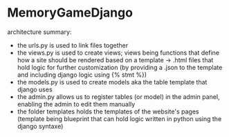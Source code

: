 # MemoryGameDjango

architecture summary:
- the urls.py is used to link files together
- the views.py is used to create views; views being functions that define how a site should be rendered based on a template -> .html files that hold logic for further customization (by providing a .json to the template and including django logic using {% stmt %})
- the models.py is used to create models aka the table template that django uses
- the admin.py allows us to register tables (or model) in the admin panel, enabling the admin to edit them manually
- the folder templates holds the templates of the website's pages (template being blueprint that can hold logic written in python using the django syntaxe)